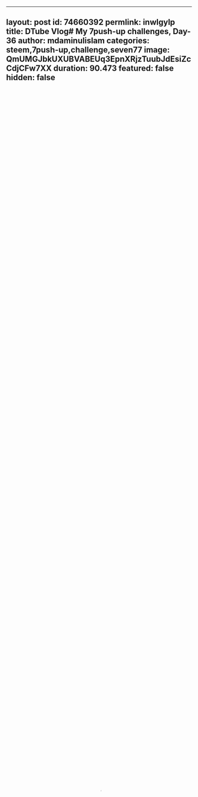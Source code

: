 
---
layout: post
id: 74660392
permlink: inwlgylp
title:  DTube Vlog# My 7push-up challenges, Day-36
author: mdaminulislam
categories: steem,7push-up,challenge,seven77
image: QmUMGJbkUXUBVABEUq3EpnXRjzTuubJdEsiZcCdjCFw7XX
duration: 90.473
featured: false
hidden: false
---
    
<video poster="https://snap1.d.tube/ipfs/QmUMGJbkUXUBVABEUq3EpnXRjzTuubJdEsiZcCdjCFw7XX" autoplay="" id="player_html5_api" class="vjs-tech" style="width: 100%; height: 100%;" tabindex="-1" src="https://video.dtube.top/ipfs/Qmav1bw7unwBnC56UYsHJRjpWRrtvpXceLGwQ1oxYXaxST"></video>

# Friends, welcome you my @dtube channel,
Friends, This is my push-up challenge on twitter, participated on twitter for get delegation from nathanmars.Day 36 of my seven77 push-up challenges.
Friends, I know that the competition started by @nathanmars on twitter, I very soon joined the competition, and continued to do the competition.
Please join push up contest on twitter.I hope you will get benefit from nathanmars. And will get delegation for 77 days.So quickly participate this contest.

This my pushup twitter video link-https://twitter.com/AminKha00102163/status/1127868053918588934?s=19

This my pushup youtube video link-https://youtu.be/Gy5WpfQKbYA

Thank you very much for starting the contest @nathanmars sir🙏🙏🙏
Thanks to @singhcapital @dtube 
@done @theycallmedan @cleanplanet
@onelovedtube @bdcommunity 
@steemitbd @curatorhulk @esteemapp
@partiko @r2cornell @tombstone
@mariusfebruary to get support.

Follow my twitter-https://mobile.twitter.com/AminKha00102163

Add my Facebook-https://www.facebook.com/profile.php?id=100007434705297

Subscribe my Youtube-https://www.youtube.com/channel/UCuJpE9ZV7N2Zw4_uoRRNO0A?view_as=subscriber